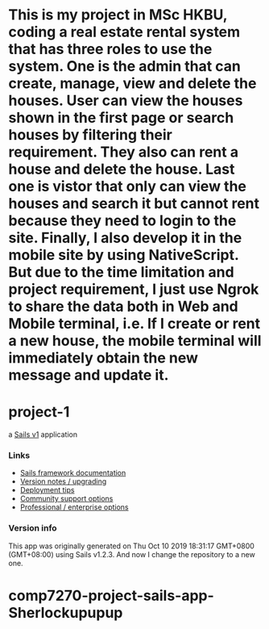 # This is my project in MSc HKBU, coding a real estate rental system that has three roles to use the system. One is the admin that can create, manage, view and delete the houses. User can view the houses shown in the first page or search houses by filtering their requirement. They also can rent a house and delete the house. Last one is vistor that only can view the houses and search it but cannot rent because they need to login to the site. Finally, I also develop it in the mobile site by using NativeScript. But due to the time limitation and project requirement, I just use Ngrok to share the data both in Web and Mobile terminal, i.e. If I create or rent a new house, the mobile terminal will immediately obtain the new message and update it.

# project-1

a [Sails v1](https://sailsjs.com) application


### Links

+ [Sails framework documentation](https://sailsjs.com/get-started)
+ [Version notes / upgrading](https://sailsjs.com/documentation/upgrading)
+ [Deployment tips](https://sailsjs.com/documentation/concepts/deployment)
+ [Community support options](https://sailsjs.com/support)
+ [Professional / enterprise options](https://sailsjs.com/enterprise)


### Version info

This app was originally generated on Thu Oct 10 2019 18:31:17 GMT+0800 (GMT+08:00) using Sails v1.2.3. And now I change the repository to a new one.

<!-- Internally, Sails used [`sails-generate@1.16.13`](https://github.com/balderdashy/sails-generate/tree/v1.16.13/lib/core-generators/new). -->



<!--
Note:  Generators are usually run using the globally-installed `sails` CLI (command-line interface).  This CLI version is _environment-specific_ rather than app-specific, thus over time, as a project's dependencies are upgraded or the project is worked on by different developers on different computers using different versions of Node.js, the Sails dependency in its package.json file may differ from the globally-installed Sails CLI release it was originally generated with.  (Be sure to always check out the relevant [upgrading guides](https://sailsjs.com/upgrading) before upgrading the version of Sails used by your app.  If you're stuck, [get help here](https://sailsjs.com/support).)
-->

# comp7270-project-sails-app-Sherlockupupup

